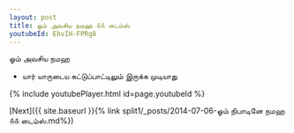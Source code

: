 ```yaml
---
layout: post
title: ஓம் அவசிய நமஹ ௧௧ டைம்ஸ்
youtubeId: EhvIH-FPRg8
---
```

 
 
 ஓம் அவசிய நமஹ  
 
 -  யார் யாருடைய கட்டுப்பாட்டிலும் இருக்க முடியாது 
 
  
 
  
 
 
 
 
 
 


{% include youtubePlayer.html id=page.youtubeId %}
 
[Next]({{ site.baseurl }}{% link  split1/_posts/2014-07-06-ஓம் நிபாடினே நமஹ ௧௧ டைம்ஸ்.md%})
 
